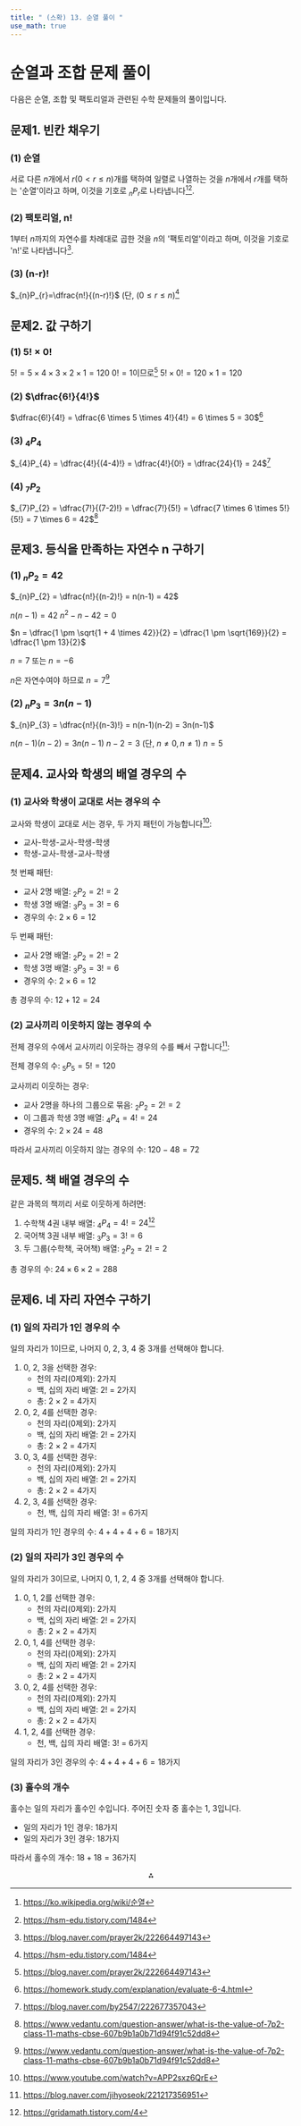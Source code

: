 ```yaml
---
title: " (스확) 13. 순열 풀이 " 
use_math: true
---
```



# 순열과 조합 문제 풀이

다음은 순열, 조합 및 팩토리얼과 관련된 수학 문제들의 풀이입니다.

## 문제1. 빈칸 채우기

### (1) 순열

서로 다른 $n$개에서 $r(0<r\leq n)$개를 택하여 일렬로 나열하는 것을 $n$개에서 $r$개를 택하는 '순열'이라고 하며, 이것을 기호로 $_{n}P_{r}$로 나타냅니다[^4][^11].

### (2) 팩토리얼, n!

1부터 $n$까지의 자연수를 차례대로 곱한 것을 $n$의 '팩토리얼'이라고 하며, 이것을 기호로 'n!'로 나타냅니다[^2].

### (3) (n-r)!

$_{n}P_{r}=\dfrac{n!}{(n-r)!}$ (단, $(0\leq r\leq n)$[^11]

## 문제2. 값 구하기

### (1) $5!\times 0!$

$5! = 5 \times 4 \times 3 \times 2 \times 1 = 120$
$0! = 1$이므로[^2]
$5! \times 0! = 120 \times 1 = 120$

### (2) $\dfrac{6!}{4!}$

$\dfrac{6!}{4!} = \dfrac{6 \times 5 \times 4!}{4!} = 6 \times 5 = 30$[^7]

### (3) $_{4}P_{4}$

$_{4}P_{4} = \dfrac{4!}{(4-4)!} = \dfrac{4!}{0!} = \dfrac{24}{1} = 24$[^10]

### (4) $_{7}P_{2}$

$_{7}P_{2} = \dfrac{7!}{(7-2)!} = \dfrac{7!}{5!} = \dfrac{7 \times 6 \times 5!}{5!} = 7 \times 6 = 42$[^9]

## 문제3. 등식을 만족하는 자연수 n 구하기

### (1) $_{n}P_{2}=42$

$_{n}P_{2} = \dfrac{n!}{(n-2)!} = n(n-1) = 42$

$n(n-1) = 42$
$n^2 - n - 42 = 0$

$n = \dfrac{1 \pm \sqrt{1 + 4 \times 42}}{2} = \dfrac{1 \pm \sqrt{169}}{2} = \dfrac{1 \pm 13}{2}$

$n = 7$ 또는 $n = -6$

$n$은 자연수여야 하므로 $n = 7$[^9]

### (2) $_{n}P_{3}=3n(n-1)$

$_{n}P_{3} = \dfrac{n!}{(n-3)!} = n(n-1)(n-2) = 3n(n-1)$

$n(n-1)(n-2) = 3n(n-1)$
$n-2 = 3$ (단, $n \neq 0, n \neq 1$)
$n = 5$

## 문제4. 교사와 학생의 배열 경우의 수

### (1) 교사와 학생이 교대로 서는 경우의 수

교사와 학생이 교대로 서는 경우, 두 가지 패턴이 가능합니다[^5]:

- 교사-학생-교사-학생-학생
- 학생-교사-학생-교사-학생

첫 번째 패턴:

- 교사 2명 배열: $_2P_2 = 2! = 2$
- 학생 3명 배열: $_3P_3 = 3! = 6$
- 경우의 수: $2 \times 6 = 12$

두 번째 패턴:

- 교사 2명 배열: $_2P_2 = 2! = 2$
- 학생 3명 배열: $_3P_3 = 3! = 6$
- 경우의 수: $2 \times 6 = 12$

총 경우의 수: $12 + 12 = 24$

### (2) 교사끼리 이웃하지 않는 경우의 수

전체 경우의 수에서 교사끼리 이웃하는 경우의 수를 빼서 구합니다[^3]:

전체 경우의 수: $_5P_5 = 5! = 120$

교사끼리 이웃하는 경우:

- 교사 2명을 하나의 그룹으로 묶음: $_2P_2 = 2! = 2$
- 이 그룹과 학생 3명 배열: $_4P_4 = 4! = 24$
- 경우의 수: $2 \times 24 = 48$

따라서 교사끼리 이웃하지 않는 경우의 수: $120 - 48 = 72$

## 문제5. 책 배열 경우의 수

같은 과목의 책끼리 서로 이웃하게 하려면:

1. 수학책 4권 내부 배열: $_4P_4 = 4! = 24$[^8]
2. 국어책 3권 내부 배열: $_3P_3 = 3! = 6$
3. 두 그룹(수학책, 국어책) 배열: $_2P_2 = 2! = 2$

총 경우의 수: $24 \times 6 \times 2 = 288$

## 문제6. 네 자리 자연수 구하기

### (1) 일의 자리가 1인 경우의 수

일의 자리가 1이므로, 나머지 0, 2, 3, 4 중 3개를 선택해야 합니다.

1) 0, 2, 3을 선택한 경우:
    - 천의 자리(0제외): 2가지
    - 백, 십의 자리 배열: 2! = 2가지
    - 총: 2 × 2 = 4가지
2) 0, 2, 4를 선택한 경우:
    - 천의 자리(0제외): 2가지
    - 백, 십의 자리 배열: 2! = 2가지
    - 총: 2 × 2 = 4가지
3) 0, 3, 4를 선택한 경우:
    - 천의 자리(0제외): 2가지
    - 백, 십의 자리 배열: 2! = 2가지
    - 총: 2 × 2 = 4가지
4) 2, 3, 4를 선택한 경우:
    - 천, 백, 십의 자리 배열: 3! = 6가지

일의 자리가 1인 경우의 수: $4 + 4 + 4 + 6 = 18$가지

### (2) 일의 자리가 3인 경우의 수

일의 자리가 3이므로, 나머지 0, 1, 2, 4 중 3개를 선택해야 합니다.

1) 0, 1, 2를 선택한 경우:
    - 천의 자리(0제외): 2가지
    - 백, 십의 자리 배열: 2! = 2가지
    - 총: 2 × 2 = 4가지
2) 0, 1, 4를 선택한 경우:
    - 천의 자리(0제외): 2가지
    - 백, 십의 자리 배열: 2! = 2가지
    - 총: 2 × 2 = 4가지
3) 0, 2, 4를 선택한 경우:
    - 천의 자리(0제외): 2가지
    - 백, 십의 자리 배열: 2! = 2가지
    - 총: 2 × 2 = 4가지
4) 1, 2, 4를 선택한 경우:
    - 천, 백, 십의 자리 배열: 3! = 6가지

일의 자리가 3인 경우의 수: $4 + 4 + 4 + 6 = 18$가지

### (3) 홀수의 개수

홀수는 일의 자리가 홀수인 수입니다. 주어진 숫자 중 홀수는 1, 3입니다.

- 일의 자리가 1인 경우: 18가지
- 일의 자리가 3인 경우: 18가지

따라서 홀수의 개수: $18 + 18 = 36$가지

<div style="text-align: center">⁂</div>

[^1]: https://blog.naver.com/freewheel3/220763729760

[^2]: https://blog.naver.com/prayer2k/222664497143

[^3]: https://blog.naver.com/jihyoseok/221217356951

[^4]: https://ko.wikipedia.org/wiki/순열

[^5]: https://www.youtube.com/watch?v=APP2sxz6QrE

[^6]: https://blog.naver.com/tipsware/221234390769

[^7]: https://homework.study.com/explanation/evaluate-6-4.html

[^8]: https://gridamath.tistory.com/4

[^9]: https://www.vedantu.com/question-answer/what-is-the-value-of-7p2-class-11-maths-cbse-607b9b1a0b71d94f91c52dd8

[^10]: https://blog.naver.com/by2547/222677357043

[^11]: https://hsm-edu.tistory.com/1484

[^12]: https://borntodevelop.tistory.com/entry/확률과-통계에서-순열permutation-이해하기-with-example

[^13]: https://onsil-thegreenhouse.github.io/programming/algorithm/2018/04/05/permutation_combination/

[^14]: https://bullie.tistory.com/33

[^15]: https://velog.io/@fenjo/순열과-조합

[^16]: https://blog.naver.com/breaktime_kr/222890581904

[^17]: https://blog.hyelie.com/entry/순열-조합-중복순열-중복조합-개념

[^18]: https://www.ajd.co.kr/contents/basic-tip/detail/엑셀_0_%EB%B3%B4%EC%9D%B4%EA%B2%8C_%ED%91%9C%EC%8B%9C%ED%95%98%EB%8A%94_%EB%B0%A9%EB%B2%95_%EC%95%8C%EC%95%84%EB%B3%B4%EA%B8%B0-39423

[^19]: https://velog.io/@alkwen0996/알고리즘-순열Permutation

[^20]: https://ko.wikipedia.org/wiki/계승_(%EC%88%98%ED%95%99)

[^21]: https://blog.naver.com/mimoa88/221942764415

[^22]: https://www.oppadu.com/엑셀-0-대신-빈칸-표시/

[^23]: https://www.home-learn.co.kr/newsroom/news/A/1615

[^24]: https://ko.javascript.info/task/factorial

[^25]: https://coding-factory.tistory.com/606

[^26]: https://support.microsoft.com/ko-kr/office/0-값-표시-또는-숨기기-3ec7a433-46b8-4516-8085-a00e9e476b03

[^27]: https://brunch.co.kr/@@hHYk/20

[^28]: https://www.youtube.com/watch?v=gfmV6fXnNR0

[^29]: https://m.cafe.daum.net/themasterteacher/hXOt/32

[^30]: https://www.hani.co.kr/arti/society/schooling/1139368.html

[^31]: https://21erick.org/column/9719/

[^32]: https://www.hankyung.com/article/202504278176i

[^33]: http://study4dream.info/s4d_content/%ED%8A%B9%EC%A0%95%EC%A1%B0%EA%B1%B4%EC%9D%B4-%EC%9E%88%EB%8A%94-%EC%88%9C%EC%97%B4/

[^34]: http://blog.naver.com/sbssbi69/220060435293

[^35]: http://www.estat.me/estat/eLearning/kr/eStatH/chapter01.html

[^36]: https://blog.naver.com/ebsmath1/221313093833

[^37]: https://mathbang.net/110

[^38]: https://yjk923.tistory.com/entry/캐드-그룹과-블록의-차이

[^39]: https://minecraft.fandom.com/ko/wiki/끈

[^40]: https://ddongwon.tistory.com/90

[^41]: https://www.ni.com/ko/support/documentation/supplemental/08/labview-arrays-and-clusters-explained.html

[^42]: https://www.youtube.com/watch?v=jVlx2e1VphI

[^43]: https://studywithowl.tistory.com/entry/왜-nPr순열에선-마지막에-n-r1이-붙는-걸까

[^44]: https://blog.naver.com/hwasinedu/222433977696

[^45]: https://blog.naver.com/freewheel3/220763729760

[^46]: https://www.youtube.com/watch?v=LI1Ncejeryg

[^47]: https://yunhyeon.tistory.com/165

[^48]: https://mwoe.tistory.com/entry/함수-오류-값-또는-0값-처리하기

[^49]: https://www.yna.co.kr/view/AKR20240409068800530

[^50]: https://v.daum.net/v/20250514100044398

[^51]: https://www.youtube.com/watch?v=6jqhBM0XCu8

[^52]: https://news.nate.com/view/20250427n04137

[^53]: https://www.youtube.com/watch?v=utaPa0Jk3Tw

[^54]: https://home.ebs.co.kr/ebsnews/menu1/newsAllView/60594479/H?eduNewsYn=N\&newsFldDetlCd=TARGET_03

[^55]: https://v.daum.net/v/20250428070145731

[^56]: https://m.news.zum.com/articles/97927951?cm=entertain_home_rank

[^57]: https://www.sisain.co.kr/news/articleView.html?idxno=31459

[^58]: https://www.hangyo.com/news/article.html?no=77805

[^59]: https://www.higrad.net/gradcafe/posts/210/articles/420988

[^60]: https://velog.io/@bambina528/팩토리얼factorial

[^61]: https://samtoring.com/r/unit/UNT0001797

[^62]: https://blog.naver.com/by2547/222677357043

[^63]: https://www.youtube.com/watch?v=RCn7YH6fcpI

[^64]: https://blog.naver.com/ikimjw77/221663934968

[^65]: https://mathbang.net/546

[^66]: https://blog.naver.com/gustj0066/222206526182

[^67]: https://www.nongmin.com/article/20250514500212

[^68]: https://www.symbolab.com/popular-algebra/algebra-60429

[^69]: https://www.doubtnut.com/pcmb-questions/191297

[^70]: https://blog.naver.com/at3650/220041816572

[^71]: https://ko.symbolab.com/solver/fractions-calculator

[^72]: https://socratic.org/questions/58ee6fb77c01496ede32bc43

[^73]: https://askfilo.com/user-question-answers-smart-solutions/how-to-solve-7p2-3133313636303330

[^74]: https://ko.khanacademy.org/partner-content/v/combinatorics11

[^75]: https://unity.com/kr/releases/editor/whats-new/5.3.4p4

[^76]: https://ko.wikipedia.org/wiki/계승

[^77]: https://ko.khanacademy.org/computing/computer-science/algorithms/recursive-algorithms/a/the-factorial-function

[^78]: https://2.in4boi.com/entry/엑셀-값이-0이면-빈칸-표시-방법

[^79]: https://blog.naver.com/semomath/222930693154

[^80]: https://post.naver.com/viewer/postView.naver?volumeNo=33609154\&memberNo=27908841

[^81]: https://www.edaily.co.kr/News/Read?newsId=03020886638925328\&mediaCodeNo=257

[^82]: https://www.edupress.kr/news/articleView.html?idxno=12279

[^83]: https://blog.naver.com/wjdeowns0318/221249619204

[^84]: https://www.nongmin.com/article/20240506500021

[^85]: http://www.housingherald.co.kr/news/articleView.html?idxno=17069

[^86]: https://if-blog.tistory.com/734

[^87]: https://mstoday.co.kr/news/articleView.html?idxno=93668

[^88]: https://blog.naver.com/PostView.naver?blogId=spring_math_class\&logNo=221379707854\&categoryNo=7\&proxyReferer=\&noTrackingCode=true

[^89]: https://www.youtube.com/watch?v=22PoECC5YRk

[^90]: https://deepdata.tistory.com/1259

[^91]: https://ladyang86.tistory.com/entry/경우의-수확률-이웃하지-않게-배열하는-여러가지-방법

[^92]: https://parksangyeun.tistory.com/9

[^93]: https://www.youtube.com/watch?v=66QEgkJuGOA

[^94]: https://orbi.kr/0007933444

[^95]: https://bhsmath.tistory.com/107

[^96]: https://blog.naver.com/jamduino/220967613092

[^97]: https://mathbang.net/545

[^98]: https://velog.io/@link717/TIL-Algorithm-순열과-조합

[^99]: http://blog.naver.com/ppuyopo/220817039680

[^100]: https://www.youtube.com/watch?v=rSxHNMmOT6o

[^101]: https://www.youtube.com/watch?v=piXfoQsuId8

[^102]: https://orbi.kr/download/united/60891925/14

[^103]: https://m.cafe.daum.net/-math114-/QiEU/20931?listURI=%2F-math114-%2FQiEU

[^104]: https://news.nate.com/view/20230424n16784

[^105]: https://blog.naver.com/PostView.naver?blogId=suby0625\&logNo=222479912144

[^106]: https://ladyang86.tistory.com/entry/순열과-조합-nPr-nCr-성질-증명-및-예시-서술형-빈칸형-출제

[^107]: https://www.youtube.com/watch?v=C9k-IjHxtSE

[^108]: https://jackpot53.tistory.com/24

[^109]: https://paul-goden.tistory.com/2

[^110]: https://blog.naver.com/keymae3/222774351006

[^111]: https://ko.wikipedia.org/wiki/순열

[^112]: https://blog.naver.com/prayer2k/222664497143

[^113]: https://ko.wikipedia.org/wiki/제곱근_5

[^114]: https://www.youtube.com/watch?v=h4s01gY4RNc

[^115]: https://blog.naver.com/junhyuk7272/220568991019?proxyReferer=

[^116]: https://www.youtube.com/watch?v=g-0LIQV7v7Q

[^117]: https://hsm-edu.tistory.com/1484

